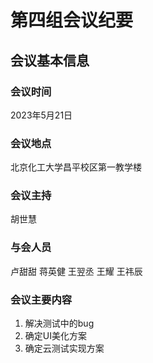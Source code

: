 # 第四组会议纪要
## 会议基本信息
### 会议时间
2023年5月21日
### 会议地点
北京化工大学昌平校区第一教学楼
### 会议主持
胡世慧
### 与会人员
卢甜甜 蒋英健 王翌丞 王耀 王祎辰
### 会议主要内容
1. 解决测试中的bug
2. 确定UI美化方案
3. 确定云测试实现方案

